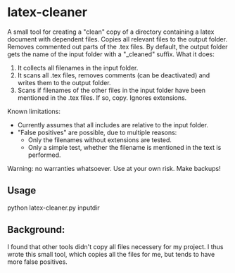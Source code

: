 # latex-cleaner
A small tool for creating a "clean" copy of a directory containing a latex document with dependent files.
Copies all relevant files  to the output folder. Removes commented out parts of the .tex files. By default, the output folder gets the name of the input folder with a "_cleaned" suffix.
What it does:
1. It collects all filenames in the input folder.
2. It scans all .tex files, removes comments (can be deactivated) and writes them to the output folder.
3. Scans if filenames of the other files in the input folder have been mentioned in the .tex files. If so, copy. Ignores extensions.

Known limitations: 
- Currently assumes that all includes are relative to the input folder.
- "False positives" are possible, due to multiple reasons:
  - Only the filenames without extensions are tested.
  - Only a simple test, whether the filename is mentioned in the text is performed. 

Warning: no warranties whatsoever. Use at your own risk. Make backups!

## Usage
python latex-cleaner.py inputdir

## Background: 
I found that other tools didn't copy all files necessery for my project. I thus wrote this small tool, which copies all the files for me, but tends to have more false positives.

